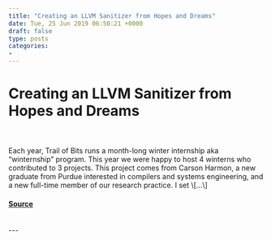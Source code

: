 ```yaml
---
title: "Creating an LLVM Sanitizer from Hopes and Dreams"
date: Tue, 25 Jun 2019 06:50:21 +0000
draft: false
type: posts
categories: 
- 
---
```

# Creating an LLVM Sanitizer from Hopes and Dreams

<br/>

<br/>
Each year, Trail of Bits runs a month-long winter internship aka “winternship” program. This year we were happy to host 4 winterns who contributed to 3 projects. This project comes from Carson Harmon, a new graduate from Purdue interested in compilers and systems engineering, and a new full-time member of our research practice. I set \[…\]

#### [Source](https://blog.trailofbits.com/2019/06/25/creating-an-llvm-sanitizer-from-hopes-and-dreams/)

<br/>
---
